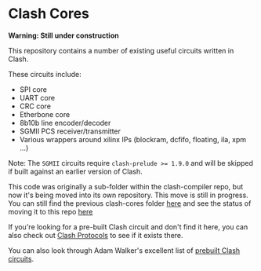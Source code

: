 # Clash Cores
**Warning: Still under construction**

This repository contains a number of existing useful circuits written in Clash.

These circuits include:
- SPI core
- UART core
- CRC core
- Etherbone core
- 8b10b line encoder/decoder
- SGMII PCS receiver/transmitter
- Various wrappers around xilinx IPs (blockram, dcfifo, floating, ila, xpm ...)

Note: The `SGMII` circuits require `clash-prelude >= 1.9.0` and will be skipped if built against an earlier version of Clash.

This code was originally a sub-folder within the clash-compiler repo, but now it's being moved into its own repository. This move is still in progress. You can still find the previous clash-cores folder [here](https://github.com/clash-lang/clash-compiler/tree/master/clash-cores)  and see the status of moving it to this repo [here](https://github.com/clash-lang/clash-compiler/issues/2757)

If you're looking for a pre-built Clash circuit and don't find it here, you can also check out [Clash Protocols](https://github.com/clash-lang/clash-protocols/tree/main/clash-protocols/src/Protocols) to see if it exists there.

You can also look through Adam Walker's excellent list of [prebuilt Clash circuits](https://github.com/adamwalker/clash-utils).
